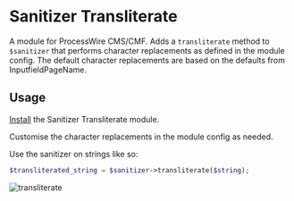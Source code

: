 # Sanitizer Transliterate

A module for ProcessWire CMS/CMF. Adds a `transliterate` method to `$sanitizer` that performs character replacements as defined in the module config. The default character replacements are based on the defaults from InputfieldPageName.

## Usage

[Install](http://modules.processwire.com/install-uninstall/) the Sanitizer Transliterate module.

Customise the character replacements in the module config as needed.

Use the sanitizer on strings like so:

```php
$transliterated_string = $sanitizer->transliterate($string);
```

![transliterate](https://user-images.githubusercontent.com/1538852/54096964-01fdfa00-4413-11e9-97a0-a5004f45c0c4.png)

